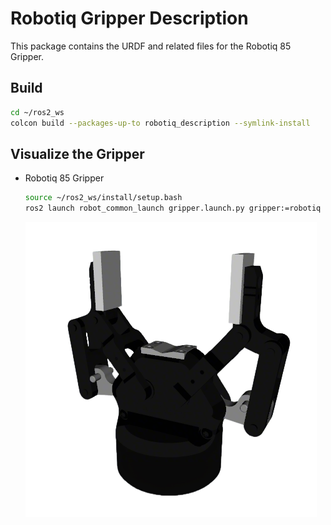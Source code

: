 # Robotiq Gripper Description

This package contains the URDF and related files for the Robotiq 85 Gripper.

## Build

```bash
cd ~/ros2_ws
colcon build --packages-up-to robotiq_description --symlink-install
```

## Visualize the Gripper

* Robotiq 85 Gripper
  ```bash
  source ~/ros2_ws/install/setup.bash
  ros2 launch robot_common_launch gripper.launch.py gripper:=robotiq
  ```

  ![85](../.images/robotiq_85.png)